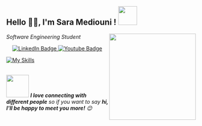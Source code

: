 <h2>Hello 🙏🏻, I'm Sara Mediouni ! <img src="https://media.giphy.com/media/xUOxf9qA9iupNWfT3y/giphy.gif" width="50"></h2>
<img align='right' src="https://media.giphy.com/media/NgurY1o4z080Jfoyzw/giphy.gif" width="230">
<p><em>Software Engineering Student </em></p>



<div id="badges" align="center">
  <a href="https://www.linkedin.com/in/sara-mediouni-726b87205/">
    <img src="https://img.shields.io/badge/LinkedIn-blue?style=for-the-badge&logo=linkedin&logoColor=white" alt="LinkedIn Badge"/>
  </a>
  <a href="https://mail.google.com/mail/u/1/?view=cm&fs=1&to=mediounisarra99@gmail.com&tf=1">
    <img src="https://img.shields.io/badge/Gmail-red" alt="Youtube Badge"/>
  </a>
 
</div>


[![My Skills](https://skills.thijs.gg/icons?i=js,html,css,angular,react,nodejs,mysql,java,php,mongodb,postgres,expressjs,spring,symfony)](https://skills.thijs.gg)

<br/>
<img src="https://media.giphy.com/media/LnQjpWaON8nhr21vNW/giphy.gif" width="60"> <em><b>I love connecting with different people</b> so if you want to say <b>hi, I'll be happy to meet you more!</b> 😊</em>

